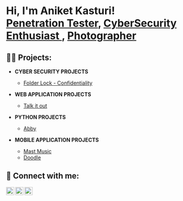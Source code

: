 <h1>Hi, I'm Aniket Kasturi! <br/><a href="https://github.com/Mr-Unencrypted-Soul">Penetration Tester</a>, <a href="https://www.linkedin.com/in/aniket-kasturi-4b783b1a4/">CyberSecurity Enthusiast </a>, <a href="https://www.instagram.com/42graphic.frames?igsh=MXVxbWQzeXE0MW9udA==">Photographer</a></h1>

<h2>👨‍💻 Projects:</h2>

- <b>CYBER SECURITY PROJECTS</b>
  - [Folder Lock - Confidentiality](https://github.com/Mr-Unencrypted-Soul/folderlock)

- <b> WEB APPLICATION PROJECTS</b>
  - [Talk it out](https://github.com/Mr-Unencrypted-Soul/talkitout) 

- <b>PYTHON PROJECTS</b>
  - [Abby](https://github.com/Mr-Unencrypted-Soul/abby)

- <b>MOBILE APPLICATION PROJECTS</b>
  - [Mast Music](https://github.com/Mr-Unencrypted-Soul/abby)
  - [Doodle](https://github.com/Mr-Unencrypted-Soul/doodle)



<h2> 🤳 Connect with me:</h2>

[<img align="left" alt="JoshMadakor | Twitter" width="22px" src="https://cdn.jsdelivr.net/npm/simple-icons@v3/icons/twitter.svg" />][twitter]
[<img align="left" alt="JoshMadakor | LinkedIn" width="22px" src="https://cdn.jsdelivr.net/npm/simple-icons@v3/icons/linkedin.svg" />][linkedin]
[<img align="left" alt="JoshMadakor | Instagram" width="22px" src="https://cdn.jsdelivr.net/npm/simple-icons@v3/icons/instagram.svg" />][instagram]

[twitter]: https://twitter.com/3ncrypTed_soul
[instagram]: https://www.instagram.com/42graphic.frames
[linkedin]: https://www.linkedin.com/in/aniket-kasturi-4b783b1a4/
